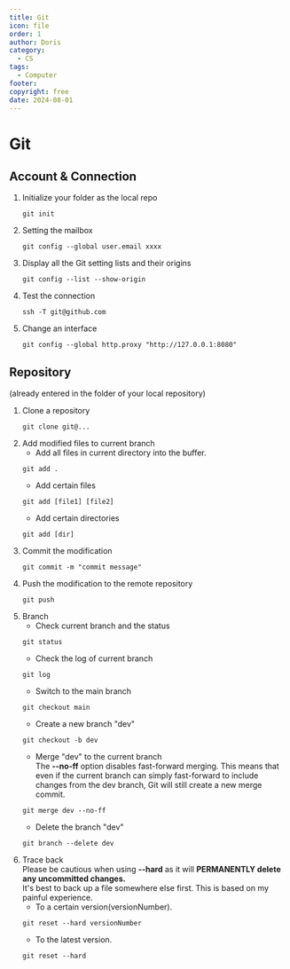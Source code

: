 ```yaml
---
title: Git
icon: file
order: 1
author: Doris
category:
  - CS
tags:
  - Computer
footer: 
copyright: free
date: 2024-08-01
---
```

# Git
## Account & Connection
1. Initialize your folder as the local repo
   ```git
   git init
   ```
2. Setting the mailbox
    ```git
   git config --global user.email xxxx
    ```
3. Display all the Git setting lists and their origins
   ```git
   git config --list --show-origin
   ```
4. Test the connection
   ```git
   ssh -T git@github.com
   ```
5. Change an interface
   ```git
   git config --global http.proxy "http://127.0.0.1:8080"
   ```
##  Repository 
(already entered in the folder of your local repository)
1. Clone a repository
   ```git
   git clone git@...
   ```
2. Add modified files to current branch
   * Add all files in current directory into the buffer.
   ```git
   git add . 
   ```
   * Add certain files
   ```git 
   git add [file1] [file2]
   ```
   * Add certain directories
   ```git 
   git add [dir]
   ```
3. Commit the modification
   ```git
   git commit -m "commit message"
   ```
4. Push the modification to the remote repository
   ```git
   git push
   ```
5. Branch
   * Check current branch and the status
   ```git
   git status
   ```
   * Check the log of current branch
   ```git
   git log
   ```
   * Switch to the main branch
   ```git
   git checkout main
   ```
   * Create a new branch "dev"
   ```git
   git checkout -b dev
   ```
   * Merge "dev" to the current branch\
   The **--no-ff** option disables fast-forward merging. This means that even if the current branch can simply fast-forward to include changes from the dev branch, Git will still create a new merge commit.
   ```git
   git merge dev --no-ff
   ```
   * Delete the branch "dev"
   ```git
   git branch --delete dev 
   ```
6. Trace back\
Please be cautious when using **--hard** as it will **PERMANENTLY delete any uncommitted changes.**\
It's best to back up a file somewhere else first. This is based on my painful experience.
   * To a certain version(versionNumber).
   ```git
   git reset --hard versionNumber
   ```
   * To the latest version.
   ```git
   git reset --hard
   ```